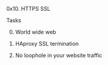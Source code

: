 0x10. HTTPS SSL



Tasks


0. World wide web


1. HAproxy SSL termination


2. No loophole in your website traffic
